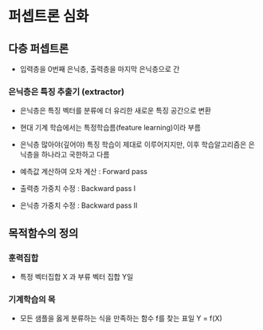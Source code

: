 # 퍼셉트론 심화

## 다층 퍼셉트론
- 입력층을 0번째 은닉층, 출력층을 마지막 은닉층으로 간

### 은닉층은 특징 추출기 (extractor)

- 은닉층은 특징 벡터를 분류에 더 유리한 새로운 특징 공간으로 변환

- 현대 기계 학습에서는 특정학습름(feature learning)이라 부름

- 은닉층 많아야(깊어야) 특징 학습이 제대로 이루어지지만, 이후 학습알고리즘은 은닉층을 하나라고 국한하고 다름

- 예측값 계산하여 오차 계산 : Forward pass
- 출력층 가중치 수정 : Backward pass I
- 은닉층 가중치 수정 : Backward pass II

## 목적함수의 정의

### 훈력집합
- 특정 벡터집합 X 과 부류 벡터 집합 Y일

### 기계학습의 목

- 모든 샘플을 옳게 분류하는 식을 만족하는 함수 f를 찾는 표일
Y = f(X)

